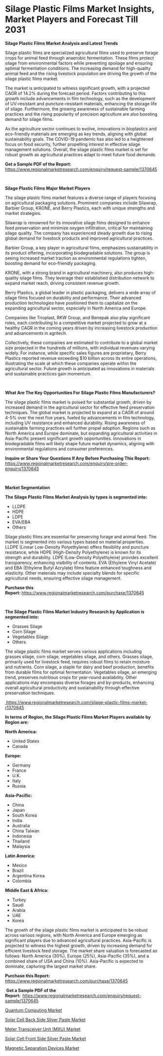 <p><h1>Silage Plastic Films Market Insights, Market Players and Forecast Till 2031</h1></p><p><strong>Silage Plastic Films Market Analysis and Latest Trends</strong></p>
<p><p>Silage plastic films are specialized agricultural films used to preserve forage crops for animal feed through anaerobic fermentation. These films protect silage from environmental factors while preventing spoilage and ensuring optimal fermentation conditions. The increasing demand for high-quality animal feed and the rising livestock population are driving the growth of the silage plastic films market. </p><p>The market is anticipated to witness significant growth, with a projected CAGR of 14.2% during the forecast period. Factors contributing to this growth include advancements in film technology, such as the development of UV-resistant and puncture-resistant materials, enhancing the storage life of silage. Furthermore, the growing awareness of sustainable farming practices and the rising popularity of precision agriculture are also boosting demand for silage films. </p><p>As the agriculture sector continues to evolve, innovations in bioplastics and eco-friendly materials are emerging as key trends, aligning with global sustainability goals. The COVID-19 pandemic has also led to a heightened focus on food security, further propelling interest in effective silage management solutions. Overall, the silage plastic films market is set for robust growth as agricultural practices adapt to meet future food demands.</p></p>
<p><strong>Get a Sample PDF of the Report:&nbsp;</strong> <a href="https://www.regionalmarketresearch.com/enquiry/request-sample/1370645">https://www.regionalmarketresearch.com/enquiry/request-sample/1370645</a></p>
<p>&nbsp;</p>
<p><strong>Silage Plastic Films Major Market Players</strong></p>
<p><p>The silage plastic films market features a diverse range of players focusing on agricultural packaging solutions. Prominent companies include Silawrap, Barbier Group, KRONE, and Berry Plastics, each with unique strengths and market strategies. </p><p>Silawrap is renowned for its innovative silage films designed to enhance feed preservation and minimize oxygen infiltration, critical for maintaining silage quality. The company has experienced steady growth due to rising global demand for livestock products and improved agricultural practices.</p><p>Barbier Group, a key player in agricultural films, emphasizes sustainability in its product offering, incorporating biodegradable solutions. The group is seeing increased market traction as environmental regulations tighten, boosting demand for eco-friendly packaging.</p><p>KRONE, with a strong brand in agricultural machinery, also produces high-quality silage films. They leverage their established distribution network to expand market reach, driving consistent revenue growth.</p><p>Berry Plastics, a global leader in plastic packaging, delivers a wide array of silage films focused on durability and performance. Their advanced production technologies have positioned them to capitalize on the expanding agricultural sector, especially in North America and Europe.</p><p>Companies like Trioplast, RKW Group, and Benepak also play significant roles, each contributing to a competitive market projected to grow at a healthy CAGR in the coming years driven by increasing livestock production and advancements in agritech.</p><p>Collectively, these companies are estimated to contribute to a global market size projected in the hundreds of millions, with individual revenues varying widely. For instance, while specific sales figures are proprietary, Berry Plastics reported revenue exceeding $10 billion across its entire operations, illustrating the scale at which these companies operate within the agricultural sector. Future growth is anticipated as innovations in materials and sustainable practices gain momentum.</p></p>
<p>&nbsp;</p>
<p><strong>What Are The Key Opportunities For Silage Plastic Films Manufacturers?</strong></p>
<p><p>The silage plastic films market is poised for substantial growth, driven by increased demand in the agricultural sector for effective feed preservation techniques. The global market is projected to expand at a CAGR of around 4-5% over the next five years, fueled by advancements in film technology, including UV resistance and enhanced durability. Rising awareness of sustainable farming practices will further propel adoption. Regions such as North America and Europe dominate, but expanding agricultural activities in Asia-Pacific present significant growth opportunities. Innovations in biodegradable films will likely shape future market dynamics, aligning with environmental regulations and consumer preferences.</p></p>
<p><strong>Inquire or Share Your Questions If Any Before Purchasing This Report:</strong> <a href="https://www.regionalmarketresearch.com/enquiry/pre-order-enquiry/1370645">https://www.regionalmarketresearch.com/enquiry/pre-order-enquiry/1370645</a></p>
<p>&nbsp;</p>
<p><strong>Market Segmentation</strong></p>
<p><strong>The Silage Plastic Films Market Analysis by types is segmented into:</strong></p>
<p><ul><li>LLDPE</li><li>HDPE</li><li>LDPE</li><li>EVA/EBA</li><li>Others</li></ul></p>
<p><p>Silage plastic films are essential for preserving forage and animal feed. The market is segmented into various types based on material properties. LLDPE (Linear Low-Density Polyethylene) offers flexibility and puncture resistance, while HDPE (High-Density Polyethylene) is known for its strength and durability. LDPE (Low-Density Polyethylene) provides excellent transparency, enhancing visibility of contents. EVA (Ethylene Vinyl Acetate) and EBA (Ethylene Butyl Acrylate) films feature enhanced toughness and elasticity. Other materials may include specialty blends for specific agricultural needs, ensuring effective silage management.</p></p>
<p><strong>Purchase this Report:&nbsp;</strong><a href="https://www.regionalmarketresearch.com/purchase/1370645">https://www.regionalmarketresearch.com/purchase/1370645</a></p>
<p>&nbsp;</p>
<p><strong>The Silage Plastic Films Market Industry Research by Application is segmented into:</strong></p>
<p><ul><li>Grasses Silage</li><li>Corn Silage</li><li>Vegetables Silage</li><li>Others</li></ul></p>
<p><p>The silage plastic films market serves various applications including grasses silage, corn silage, vegetables silage, and others. Grasses silage, primarily used for livestock feed, requires robust films to retain moisture and nutrients. Corn silage, a staple for dairy and beef production, benefits from durable films for optimal fermentation. Vegetables silage, an emerging trend, preserves nutritious crops for year-round availability. Other applications may encompass diverse forages and by-products, enhancing overall agricultural productivity and sustainability through effective preservation techniques.</p></p>
<p><a href="https://www.regionalmarketresearch.com/silage-plastic-films-market-r1370645">&nbsp;https://www.regionalmarketresearch.com/silage-plastic-films-market-r1370645</a></p>
<p><strong>In terms of Region, the Silage Plastic Films Market Players available by Region are:</strong></p>
<p>
    <p> <strong> North America: </strong>
        <ul>
            <li>United States</li>
            <li>Canada</li>
        </ul>
        </p> 
    <p> <strong> Europe: </strong>
        <ul>
            <li>Germany</li>
            <li>France</li>
            <li>U.K.</li>
            <li>Italy</li>
            <li>Russia</li>
        </ul>
        </p> 
    <p> <strong> Asia-Pacific: </strong>
        <ul>
            <li>China</li>
            <li>Japan</li>
            <li>South Korea</li>
            <li>India</li>
            <li>Australia</li>
            <li>China Taiwan</li>
            <li>Indonesia</li>
            <li>Thailand</li>
            <li>Malaysia</li>
        </ul>
        </p> 
    <p> <strong> Latin America: </strong>
        <ul>
            <li>Mexico</li>
            <li>Brazil</li>
            <li>Argentina Korea</li>
            <li>Colombia</li>
        </ul>
        </p> 
    <p> <strong> Middle East & Africa: </strong>
        <ul>
            <li>Turkey</li>
            <li>Saudi</li>
            <li>Arabia</li>
            <li>UAE</li>
            <li>Korea</li>
        </ul>
    </p>
    </p>
<p><p>The growth of the silage plastic films market is anticipated to be robust across various regions, with North America and Europe emerging as significant players due to advanced agricultural practices. Asia-Pacific is projected to witness the highest growth, driven by increasing demand for efficient livestock feed storage. The market share valuation is forecasted as follows: North America (30%), Europe (25%), Asia-Pacific (35%), and a combined share of USA and China (10%). Asia-Pacific is expected to dominate, capturing the largest market share.</p></p>
<p><strong>Purchase this Report: </strong><a href="https://www.regionalmarketresearch.com/purchase/1370645">https://www.regionalmarketresearch.com/purchase/1370645</a></p>
<p>&nbsp;<strong>Get a Sample PDF of the Report:&nbsp;&nbsp;</strong><a href="https://www.regionalmarketresearch.com/enquiry/request-sample/1370645">https://www.regionalmarketresearch.com/enquiry/request-sample/1370645</a></p>
<p><strong></strong></p>
<p><p><a href="https://www.linkedin.com/pulse/quantum-computing-market-trends-focusing-insight-forecast-analysis-gglse">Quantum Computing Market</a></p><p><a href="https://issuu.com/reportprime-2/docs/solar-cell-back-side-silver-paste-m_22a8657494ea95">Solar Cell Back Side Silver Paste Market</a></p><p><a href="https://medium.com/@alaynarohan2023/emerging-opportunities-and-challenges-in-the-global-meter-transceiver-unit-mxu-market-2024-9aaf787dc61c">Meter Transceiver Unit (MXU) Market</a></p><p><a href="https://issuu.com/reportprime-2/docs/solar-cell-front-side-silver-paste-_742998e5db0360">Solar Cell Front Side Silver Paste Market</a></p><p><a href="https://medium.com/@alaynarohan2023/how-the-magnetic-separation-devices-market-is-changing-from-2024-to-2031-bceb927f6ff3?postPublishedType=repub">Magnetic Separation Devices Market</a></p></p>